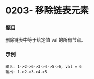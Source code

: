 # 0203- 移除链表元素

### 题目

删除链表中等于给定值 val 的所有节点。

### 示例

    输入: 1->2->6->3->4->5->6, val = 6
    输出: 1->2->3->4->5
